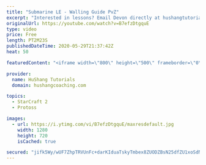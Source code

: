 ```yaml
---
title: "Submarine LE - Walling Guide PvZ"
excerpt: "Interested in lessons? Email Devon directly at hushangtutorials@outlook.com ------------------------------------------------------------------------------------------------------- Want to support HuShang Tutorials directly? Patreon is a website where you can contribute a monthly donation that will help"
originalUrl: https://youtube.com/watch?v=B7efzDtgquE
type: video
price: Free
length: PT2M23S
publishedDateTime: 2020-05-29T21:37:42Z
heat: 50

featuredContent: "<iframe width=\"800\" height=\"500\" frameborder=\"0\" src=\"https://www.youtube.com/embed/B7efzDtgquE\" allow=\"accelerometer; autoplay; encrypted-media; gyroscope; picture-in-picture\" allowfullscreen></iframe>"

provider:
  name: HuShang Tutorials
  domain: hushangcoaching.com

topics:
  - StarCraft 2
  - Protoss

images:
  - url: https://i.ytimg.com/vi/B7efzDtgquE/maxresdefault.jpg
    width: 1280
    height: 720
    isCached: true

secured: "jifk5Wy/wUF7ZhpTRVUnFc+darKIduaTskyTmbex8ZUODZBsN25dfZU1xoSdNuMXLeJr9cRrYo3wI1CHQ6fNqHkVolaXBLD/qsiqgHfg0Tk2C9D1Amw5Ji1Ku4xZD2HY2p1c00704E+EG9UABrUrk/5yb8VTCQyCnUEM0ioyQ2BGodBA4d1QOky30EOOy1+GXR2Q+mu+lALvwI3EjIL5WkagKYM6PaR2NfcQ/8pidy9tr5tl5nOWAgEDRXVFeRY9zHdXdmwl80Z5cW364Z4LIpaQGPpkqC/rXCqQ0/7PkFF8tle3ywE8jd5callpylC1YN+7WmqhYoiSuNyBPG6Fr4wyB2kHgiL213mrhT2taZxCyCm9y9GKRa/IRx+WByDpUey4VVffXbQKI4xD7jUsyK+6d+CuiIJzVRhe0NKFL7k=;bYr9h69poOFH74IN64cEqA=="
---
```


